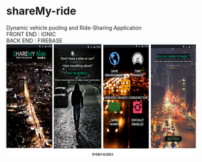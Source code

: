# shareMy-ride
Dynamic vehicle pooling and Ride-Sharing Application<br>
FRONT END : IONIC <br>
BACK END : FIREBASE<br>
<img src ="src/assets/imgs/intro.png" height="300">
